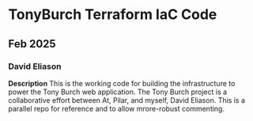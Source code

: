 # TonyBurch Terraform IaC Code
## Feb 2025
### David Eliason

**Description**
This is the working code for building the infrastructure to power the Tony Burch web application. The Tony Burch project is a collaborative effort between At, Pilar, and myself, David Eliason. This is a parallel repo for reference and to allow mrore-robust commenting.

